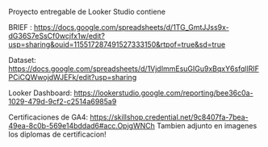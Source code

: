 Proyecto entregable de Looker Studio contiene

BRIEF : https://docs.google.com/spreadsheets/d/1TG_GmtJJss9x-dG36S7eSsCf0wcjfx1w/edit?usp=sharing&ouid=115517287491527333150&rtpof=true&sd=true

Dataset: https://docs.google.com/spreadsheets/d/1VjdImmEsuGIGu9xBqxY6sfqllRIFPCiCQWwojdWJEFk/edit?usp=sharing

Looker Dashboard: https://lookerstudio.google.com/reporting/bee36c0a-1029-479d-9cf2-c2514a6985a9

Certificaciones de GA4: https://skillshop.credential.net/9c8407fa-7bea-49ea-8c0b-569e14bddad6#acc.OpjgWNCh
Tambien adjunto en imagenes los diplomas de certificacion!



